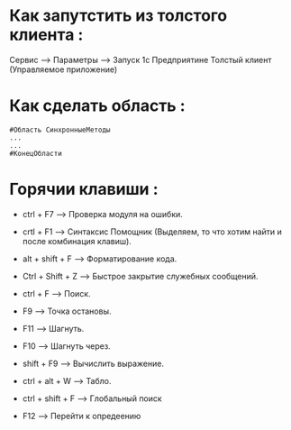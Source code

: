  # Как запутстить из толстого клиента :
 Сервис --> Параметры --> Запуск 1с Предприятине Толстый клиент (Управляемое приложение)
 
 # Как сделать область :
 ```
 #Область СинхронныеМетоды
...
...
 #КонецОбласти
 ``` 

 # Горячии клавиши :
 + ctrl + F7 --> Проверка модуля на ошибки.

 + crtl + F1 --> Синтаксис Помощник (Выделяем, то что хотим найти и после комбинация клавиш).

 + alt + shift + F --> Форматирование кода.

 + Ctrl + Shift + Z --> Быстрое закрытие служебных сообщений.

 + ctrl + F --> Поиск.

 + F9 --> Точка остановы.

 + F11 --> Шагнуть.

 + F10 --> Шагнуть через.

 + shift + F9 --> Вычислить выражение.

 + ctrl + alt + W --> Табло.

 + ctrl + shift + F --> Глобальный поиск

+ F12  --> Перейти к опредеению
